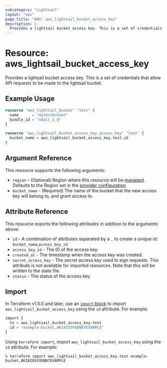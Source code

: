 ```yaml
---
subcategory: "Lightsail"
layout: "aws"
page_title: "AWS: aws_lightsail_bucket_access_key"
description: |-
  Provides a lightsail bucket access key. This is a set of credentials that allow API requests to be made to the lightsail bucket.
---
```


# Resource: aws_lightsail_bucket_access_key

Provides a lightsail bucket access key. This is a set of credentials that allow API requests to be made to the lightsail bucket.

## Example Usage

```terraform
resource "aws_lightsail_bucket" "test" {
  name      = "mytestbucket"
  bundle_id = "small_1_0"
}

resource "aws_lightsail_bucket_access_key_access_key" "test" {
  bucket_name = aws_lightsail_bucket_access_key.test.id
}
```

## Argument Reference

This resource supports the following arguments:

* `region` – (Optional) Region where this resource will be [managed](https://docs.aws.amazon.com/general/latest/gr/rande.html#regional-endpoints). Defaults to the Region set in the [provider configuration](https://registry.terraform.io/providers/hashicorp/aws/latest/docs#aws-configuration-reference).
* `bucket_name` - (Required) The name of the bucket that the new access key will belong to, and grant access to.

## Attribute Reference

This resource exports the following attributes in addition to the arguments above:

* `id` - A combination of attributes separated by a `,` to create a unique id: `bucket_name`,`access_key_id`
* `access_key_id` - The ID of the access key.
* `created_at` - The timestamp when the access key was created.
* `secret_access_key` - The secret access key used to sign requests. This attribute is not available for imported resources. Note that this will be written to the state file.
* `status` - The status of the access key.

## Import

In Terraform v1.5.0 and later, use an [`import` block](https://developer.hashicorp.com/terraform/language/import) to import `aws_lightsail_bucket_access_key` using the `id` attribute. For example:

```terraform
import {
  to = aws_lightsail_bucket_access_key.test
  id = "example-bucket,AKIAIOSFODNN7EXAMPLE"
}
```

Using `terraform import`, import `aws_lightsail_bucket_access_key` using the `id` attribute. For example:

```console
% terraform import aws_lightsail_bucket_access_key.test example-bucket,AKIAIOSFODNN7EXAMPLE
```
